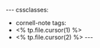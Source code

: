 \---
cssclasses:
  - cornell-note
tags:
  - <% tp.file.cursor(1) %>
  - <% tp.file.cursor(2) %>
\---